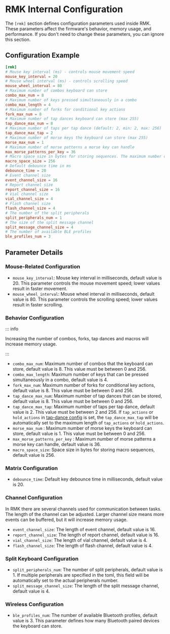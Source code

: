# RMK Internal Configuration

The `[rmk]` section defines configuration parameters used inside RMK. These parameters affect the firmware's behavior, memory usage, and performance. If you don't need to change these parameters, you can ignore this section.

## Configuration Example

```toml
[rmk]
# Mouse key interval (ms) - controls mouse movement speed
mouse_key_interval = 20
# Mouse wheel interval (ms) - controls scrolling speed
mouse_wheel_interval = 80
# Maximum number of combos keyboard can store
combo_max_num = 8
# Maximum number of keys pressed simultaneously in a combo
combo_max_length = 4
# Maximum number of forks for conditional key actions
fork_max_num = 8
# Maximum number of tap dances keyboard can store (max 255)
tap_dance_max_num = 8
# Maximum number of taps per tap dance (default: 2, min: 2, max: 256)
tap_dance_max_tap = 2
# Maximum number of morse keys the keyboard can store (max 255)
morse_max_num = 1
# Maximum number of morse patterns a morse key can handle
max_morse_patterns_per_key = 36
# Macro space size in bytes for storing sequences. The maximum number of Macros depends on the size of each sequence: All sequences combined need to fit into macro_space_size, the number of macro sequences doesn't matter.
macro_space_size = 256
# Default debounce time in ms
debounce_time = 20
# Event channel size
event_channel_size = 16
# Report channel size
report_channel_size = 16
# Vial channel size
vial_channel_size = 4
# Flash channel size
flash_channel_size = 4
# The number of the split peripherals
split_peripherals_num = 1
# The size of the split message channel
split_message_channel_size = 4
# The number of available BLE profiles
ble_profiles_num = 3
```

## Parameter Details

### Mouse-Related Configuration

- `mouse_key_interval`: Mouse key interval in milliseconds, default value is 20. This parameter controls the mouse movement speed; lower values result in faster movement.
- `mouse_wheel_interval`: Mouse wheel interval in milliseconds, default value is 80. This parameter controls the scrolling speed; lower values result in faster scrolling.

### Behavior Configuration

::: info

Increasing the number of combos, forks, tap dances and macros will increase memory usage.

:::

- `combo_max_num`: Maximum number of combos that the keyboard can store, default value is 8. This value must be between 0 and 256.
- `combo_max_length`: Maximum number of keys that can be pressed simultaneously in a combo, default value is 4.
- `fork_max_num`: Maximum number of forks for conditional key actions, default value is 8. This value must be between 0 and 256.
- `tap_dance_max_num`: Maximum number of tap dances that can be stored, default value is 8. This value must be between 0 and 256.
- `tap_dance_max_tap`: Maximum number of taps per tap dance, default value is 2. This value must be between 2 and 256. If `tap_actions` or `hold_actions` in [tap-dance config](./behavior.md#tap-dance) is set, the `tap_dance_max_tap` will be automatically set to the maximum length of `tap_actions` or `hold_actions`.
- `morse_max_num` : Maximum number of morse keys the keyboard can store, default value is 1. This value must be between 0 and 256.
- `max_morse_patterns_per_key` : Maximum number of morse patterns a morse key can handle, default value is 36.
- `macro_space_size`: Space size in bytes for storing macro sequences, default value is 256.

### Matrix Configuration

- `debounce_time`: Default key debounce time in milliseconds, default value is 20.

### Channel Configuration

In RMK there are several channels used for communication between tasks. The length of the channel can be adjusted. Larger channel size means more events can be buffered, but it will increase memory usage.

- `event_channel_size`: The length of event channel, default value is 16.
- `report_channel_size`: The length of report channel, default value is 16.
- `vial_channel_size`: The length of vial channel, default value is 4.
- `flash_channel_size`: The length of flash channel, default value is 4.

### Split Keyboard Configuration

- `split_peripherals_num`: The number of split peripherals, default value is 1. If multiple peripherals are specified in the toml, this field will be automatically set to the actual peripherals number.
- `split_message_channel_size`: The length of the split message channel, default value is 4.

### Wireless Configuration

- `ble_profiles_num`: The number of available Bluetooth profiles, default value is 3. This parameter defines how many Bluetooth paired devices the keyboard can store.
